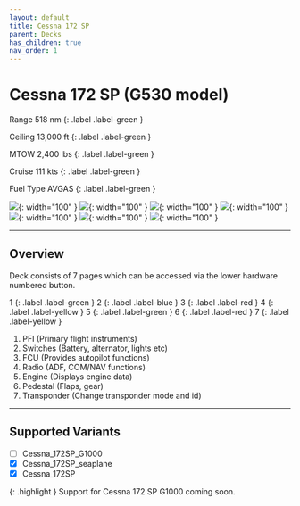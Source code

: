 ```yaml
---
layout: default
title: Cessna 172 SP
parent: Decks
has_children: true
nav_order: 1
---
```


# Cessna 172 SP (G530 model)


Range 518 nm
{: .label .label-green }

Ceiling 13,000 ft
{: .label .label-green }

MTOW 2,400 lbs
{: .label .label-green }

Cruise 111 kts
{: .label .label-green }

Fuel Type AVGAS
{: .label .label-green }


![](../../../assets/images/pfi.png){: width="100" }
![](../../../assets/images/switches.png){: width="100" }
![](../../../assets/images/fcu.png){: width="100" }
![](../../../assets/images/radio.png){: width="100" }
![](../../../assets/images/engine.png){: width="100" }
![](../../../assets/images/pedestal.png){: width="100" }
![](../../../assets/images/transponder.png){: width="100" }

----

## Overview
Deck consists of 7 pages which can be accessed via the lower hardware numbered button.

1
{: .label .label-green }
2
{: .label .label-blue }
3
{: .label .label-red }
4
{: .label .label-yellow }
5
{: .label .label-green }
6
{: .label .label-red }
7
{: .label .label-yellow }


1. PFI (Primary flight instruments)
2. Switches (Battery, alternator, lights etc)
3. FCU (Provides autopilot functions)
4. Radio (ADF, COM/NAV functions)
5. Engine (Displays engine data)
6. Pedestal (Flaps, gear)
7. Transponder (Change transponder mode and id)

----

## Supported Variants 
- [ ] Cessna_172SP_G1000
- [x] Cessna_172SP_seaplane
- [x] Cessna_172SP

{: .highlight }
Support for Cessna 172 SP G1000 coming soon.
